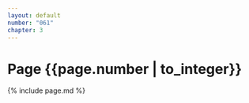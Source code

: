 ```yaml
---
layout: default
number: "061"
chapter: 3
---
```


# Page {{page.number | to_integer}}
{% include page.md %}
